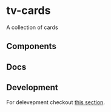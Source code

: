 # tv-cards

A collection of cards
## Components

## Docs

## Development
For delevepment checkout [this section](https://github.com/shareThevelopment/tv-handbook/Development).